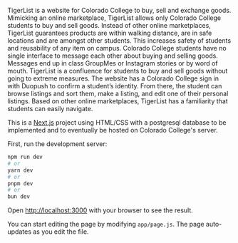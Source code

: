 TigerList is a website for Colorado College to buy, sell and exchange goods. Mimicking an online marketplace, TigerList allows only Colorado College students to buy and sell goods. Instead of other online marketplaces, TigerList guarantees products are within walking distance, are in safe locations and are amongst other students. This increases safety of students and reusability of any item on campus. Colorado College students have no single interface to message each other about buying and selling goods. Messages end up in class GroupMes or Instagram stories or by word of mouth. TigerList is a confluence for students to buy and sell goods without going to extreme measures. 
The website has a Colorado College sign in with Duopush to confirm a student’s identity. From there, the student can browse listings and sort them, make a listing, and edit one of their personal listings. Based on other online marketplaces, TigerList has a familiarity that students can easily navigate. 


This is a [Next.js](https://nextjs.org/) project using HTML/CSS with a postgresql database to be implemented and to eventually be hosted on Colorado College's server.

First, run the development server: 

```bash
npm run dev
# or
yarn dev
# or
pnpm dev
# or
bun dev
```

Open [http://localhost:3000](http://localhost:3000) with your browser to see the result.

You can start editing the page by modifying `app/page.js`. The page auto-updates as you edit the file.
